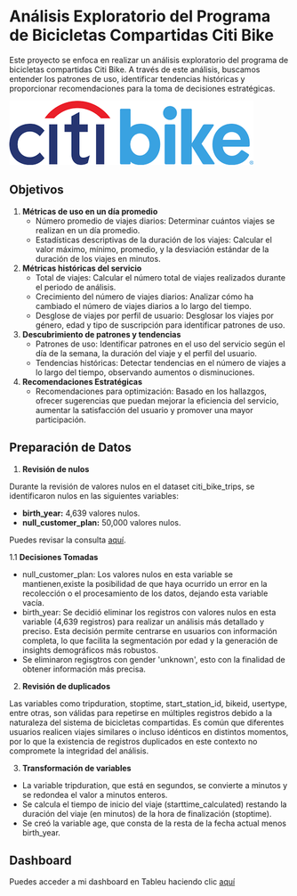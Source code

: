 # Análisis Exploratorio del Programa de Bicicletas Compartidas Citi Bike

Este proyecto se enfoca en realizar un análisis exploratorio del programa de bicicletas compartidas Citi Bike. A través de este análisis, buscamos entender los patrones de uso, identificar tendencias históricas y proporcionar recomendaciones para la toma de decisiones estratégicas.

![alt text](images/logo.png)

## Objetivos
1. **Métricas de uso en un día promedio**
    - Número promedio de viajes diarios: Determinar cuántos viajes se realizan en un día promedio.
    - Estadísticas descriptivas de la duración de los viajes: Calcular el valor máximo, mínimo, promedio, y la desviación estándar de la duración de los viajes en minutos.
2. **Métricas históricas del servicio**
    - Total de viajes: Calcular el número total de viajes realizados durante el periodo de análisis.
    - Crecimiento del número de viajes diarios: Analizar cómo ha cambiado el número de viajes diarios a lo largo del tiempo.
    - Desglose de viajes por perfil de usuario: Desglosar los viajes por género, edad y tipo de suscripción para identificar patrones de uso.
3. **Descubrimiento de patrones y tendencias**
    - Patrones de uso: Identificar patrones en el uso del servicio según el día de la semana, la duración del viaje y el perfil del usuario.
    - Tendencias históricas: Detectar tendencias en el número de viajes a lo largo del tiempo, observando aumentos o disminuciones.
4. **Recomendaciones Estratégicas**
    - Recomendaciones para optimización: Basado en los hallazgos, ofrecer sugerencias que puedan mejorar la eficiencia del servicio, aumentar la satisfacción del usuario y promover una mayor participación.

## Preparación de Datos

1. **Revisión de nulos**

Durante la revisión de valores nulos en el dataset citi_bike_trips, se identificaron nulos en las siguientes variables:

   - **birth_year:** 4,639 valores nulos.
   - **null_customer_plan:** 50,000 valores nulos.

Puedes revisar la consulta [aquí](sql/nulls.sql).

1.1 **Decisiones Tomadas**

   - null_customer_plan: Los valores nulos en esta variable se mantienen,existe la posibilidad de que haya ocurrido un error en la recolección o el procesamiento de los datos, dejando esta variable vacía.
   - birth_year: Se decidió eliminar los registros con valores nulos en esta variable (4,639 registros) para realizar un análisis más detallado y preciso. Esta decisión permite centrarse en usuarios con información completa, lo que facilita la segmentación por edad y la generación de insights demográficos más robustos.
   - Se eliminaron regisgtros con gender 'unknown', esto con la finalidad de obtener información más precisa.

2. **Revisión de duplicados**

Las variables como tripduration, stoptime, start_station_id, bikeid, usertype, entre otras, son válidas para repetirse en múltiples registros debido a la naturaleza del sistema de bicicletas compartidas. Es común que diferentes usuarios realicen viajes similares o incluso idénticos en distintos momentos, por lo que la existencia de registros duplicados en este contexto no compromete la integridad del análisis.

3. **Transformación de variables**
- La variable tripduration, que está en segundos, se convierte a minutos y se redondea el valor a minutos enteros.
- Se calcula el tiempo de inicio del viaje (starttime_calculated) restando la duración del viaje (en minutos) de la hora de finalización (stoptime).
- Se creó la variable age, que consta de la resta de la fecha actual menos birth_year.

## Dashboard 
Puedes acceder a mi dashboard en Tableu haciendo clic [aquí](https://public.tableau.com/app/profile/veronica.yadira.dom.nguez/viz/citibike_17241285808320/Dashboard4?publish=yes)



